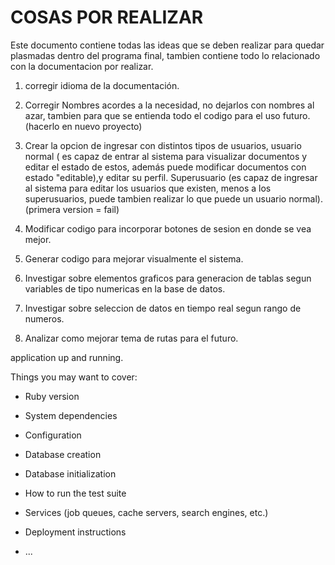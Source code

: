 # COSAS POR REALIZAR

Este documento contiene todas las ideas que se deben realizar para quedar plasmadas dentro del programa final, tambien contiene todo lo relacionado con la documentacion por realizar.

1) corregir idioma de la documentación.

2) Corregir Nombres acordes a la necesidad, no dejarlos con nombres al azar, tambien para que se entienda todo el codigo para el uso futuro. (hacerlo en nuevo proyecto)

3) Crear la opcion de ingresar con distintos tipos de usuarios, usuario normal ( es capaz de entrar al sistema para visualizar documentos y editar el estado de estos, además puede modificar documentos con estado "editable),y editar su perfil. Superusuario (es capaz de ingresar al sistema para editar los usuarios que existen, menos a los superusuarios, puede tambien realizar lo que puede un usuario normal). (primera version = fail)

4) Modificar codigo para incorporar botones de sesion en donde se vea mejor.

5) Generar codigo para mejorar visualmente el sistema.

6) Investigar sobre elementos graficos para generacion de tablas segun variables de tipo numericas en la base de datos.

7) Investigar sobre seleccion de datos en tiempo real segun rango de numeros.

8) Analizar como mejorar tema de rutas para el futuro.

application up and running.

Things you may want to cover:

* Ruby version

* System dependencies

* Configuration

* Database creation

* Database initialization

* How to run the test suite

* Services (job queues, cache servers, search engines, etc.)

* Deployment instructions

* ...
